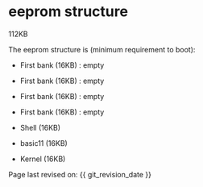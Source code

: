 # eeprom structure

112KB

The eeprom structure is (minimum requirement to boot):

* First bank (16KB) : empty

* First bank (16KB) : empty

* First bank (16KB) : empty

* First bank (16KB) : empty

* Shell (16KB)
* basic11 (16KB)
* Kernel (16KB)


Page last revised on: {{ git_revision_date }}
